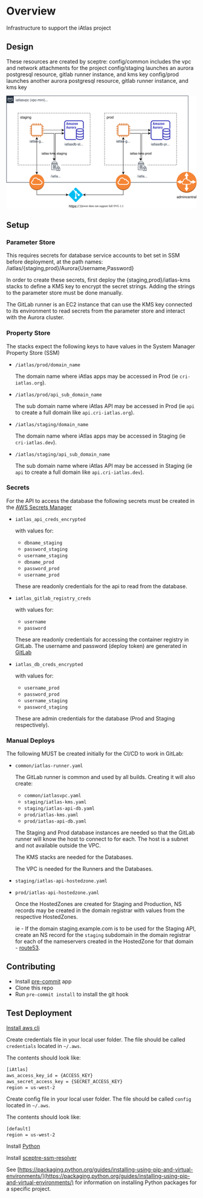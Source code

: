 # Overview

Infrastructure to support the iAtlas project

## Design

These resources are created by sceptre:
config/common includes the vpc and network attachments for the project
config/staging launches an aurora postgresql resource, gitlab runner instance, and kms key
config/prod launches another aurora postgresql resource, gitlab runner instance, and kms key

![alt text][architecture]

## Setup

### Parameter Store

This requires secrets for database service accounts to bet set in SSM before deployment,
at the path names: /iatlas/{staging,prod}/Aurora{Username,Password}

In order to create these secrets, first deploy the {staging,prod}/iatlas-kms stacks to
define a KMS key to encrypt the secret strings. Adding the strings to the parameter store
must be done manually.

The GitLab runner is an EC2 instance that can use the KMS key connected to its environment
to read secrets from the parameter store and interact with the Aurora cluster.

### Property Store

The stacks expect the following keys to have values in the System Manager Property Store (SSM)

- `/iatlas/prod/domain_name`

  The domain name where iAtlas apps may be accessed in Prod (ie `cri-iatlas.org`).

- `/iatlas/prod/api_sub_domain_name`

  The sub domain name where iAtlas API may be accessed in Prod (ie `api` to create a full domain like `api.cri-iatlas.org`).

- `/iatlas/staging/domain_name`

  The domain name where iAtlas apps may be accessed in Staging (ie `cri-iatlas.dev`).

- `/iatlas/staging/api_sub_domain_name`

  The sub domain name where iAtlas API may be accessed in Staging (ie `api` to create a full domain like `api.cri-iatlas.dev`).

### Secrets

For the API to access the database the following secrets must be created in the [AWS Secrets Manager](https://aws.amazon.com/secrets-manager/)

- `iatlas_api_creds_encrypted`

  with values for:
  - `dbname_staging`
  - `password_staging`
  - `username_staging`
  - `dbname_prod`
  - `password_prod`
  - `username_prod`

  These are readonly credentials for the api to read from the database.

- `iatlas_gitlab_registry_creds`

  with values for:
  - `username`
  - `password`

  These are readonly credentials for accessing the container registry in GitLab. The username and password (deploy token) are generated in [GitLab](https://gitlab.com/groups/cri-iatlas/-/settings/repository#js-deploy-tokens)

- `iatlas_db_creds_encrypted`

  with values for:
  - `username_prod`
  - `password_prod`
  - `username_staging`
  - `password_staging`

  These are admin credentials for the database (Prod and Staging respectively).

### Manual Deploys

The following MUST be created initially for the CI/CD to work in GitLab:

- `common/iatlas-runner.yaml`

  The GitLab runner is common and used by all builds. Creating it will also create:
  - `common/iatlasvpc.yaml`
  - `staging/iatlas-kms.yaml`
  - `staging/iatlas-api-db.yaml`
  - `prod/iatlas-kms.yaml`
  - `prod/iatlas-api-db.yaml`

  The Staging and Prod database instances are needed so that the GitLab runner will know the host to connect to for each. The host is a subnet and not available outside the VPC.

  The KMS stacks are needed for the Databases.

  The VPC is needed for the Runners and the Databases.

- `staging/iatlas-api-hostedzone.yaml`

- `prod/iatlas-api-hostedzone.yaml`

  Once the HostedZones are created for Staging and Production, NS records may be created in the domain registrar with values from the respective HostedZones.

  ie - If the domain staging.example.com is to be used for the Staging API, create an NS record for the `staging` subdomain in the domain registrar for each of the nameservers created in the HostedZone for that domain - [route53](https://console.aws.amazon.com/route53/v2/hostedzones#).

## Contributing

- Install [pre-commit](https://pre-commit.com/#install) app
- Clone this repo
- Run `pre-commit install` to install the git hook

## Test Deployment

[Install aws cli](https://docs.aws.amazon.com/cli/latest/userguide/install-cliv2.html)

Create credentials file in your local user folder. The file should be called `credentials` located in `~/.aws`.

The contents should look like:

```credentials
[iAtlas]
aws_access_key_id = {ACCESS_KEY}
aws_secret_access_key = {SECRET_ACCESS_KEY}
region = us-west-2
```

Create config file in your local user folder. The file should be called `config` located in `~/.aws`.

The contents should look like:

```config
[default]
region = us-west-2
```

Install [Python](https://www.python.org/)

Install [sceptre-ssm-resolver](https://pypi.org/project/sceptre-ssm-resolver/)

See [https://packaging.python.org/guides/installing-using-pip-and-virtual-environments/](https://packaging.python.org/guides/installing-using-pip-and-virtual-environments/) for information on installing Python packages for a specific project.

[architecture]: infra-arch.svg "iAtlas architecture"
